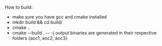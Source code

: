 How to build:
  * make sure you have gcc and cmake installed
  * mkdir build && cd build/
  * cmake ..
  * cmake --build . -- -j
output binaries are generated in their respective folders {aoc1, aoc2, aoc3}
